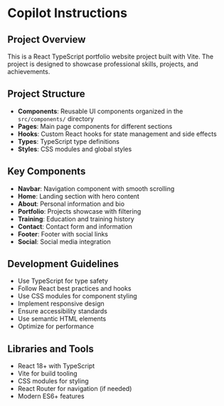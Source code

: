 # Copilot Instructions

<!-- Use this file to provide workspace-specific custom instructions to Copilot. For more details, visit https://code.visualstudio.com/docs/copilot/copilot-customization#_use-a-githubcopilotinstructionsmd-file -->

## Project Overview

This is a React TypeScript portfolio website project built with Vite. The project is designed to showcase professional skills, projects, and achievements.

## Project Structure

- **Components**: Reusable UI components organized in the `src/components/` directory
- **Pages**: Main page components for different sections
- **Hooks**: Custom React hooks for state management and side effects
- **Types**: TypeScript type definitions
- **Styles**: CSS modules and global styles

## Key Components

- **Navbar**: Navigation component with smooth scrolling
- **Home**: Landing section with hero content
- **About**: Personal information and bio
- **Portfolio**: Projects showcase with filtering
- **Training**: Education and training history
- **Contact**: Contact form and information
- **Footer**: Footer with social links
- **Social**: Social media integration

## Development Guidelines

- Use TypeScript for type safety
- Follow React best practices and hooks
- Use CSS modules for component styling
- Implement responsive design
- Ensure accessibility standards
- Use semantic HTML elements
- Optimize for performance

## Libraries and Tools

- React 18+ with TypeScript
- Vite for build tooling
- CSS modules for styling
- React Router for navigation (if needed)
- Modern ES6+ features
